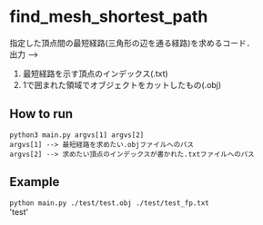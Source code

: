 # find_mesh_shortest_path
指定した頂点間の最短経路(三角形の辺を通る経路)を求めるコード．  
出力 -->  
1. 最短経路を示す頂点のインデックス(.txt)
2. 1で囲まれた領域でオブジェクトをカットしたもの(.obj)


## How to run

`python3 main.py argvs[1] argvs[2]`  
`argvs[1] --> 最短経路を求めたい.objファイルへのパス`  
`argvs[2] --> 求めたい頂点のインデックスが書かれた.txtファイルへのパス`  


## Example

`python main.py ./test/test.obj ./test/test_fp.txt`  
'test'
